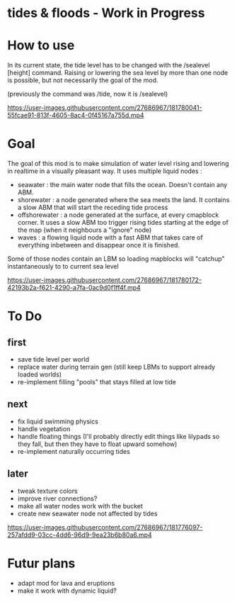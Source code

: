 # tides & floods - Work in Progress

# How to use

In its current state, the tide level has to be changed with the /sealevel [height] command.
Raising or lowering the sea level by more than one node is possible, but not necessarily the goal of the mod.


(previously the command was /tide, now it is /sealevel)


https://user-images.githubusercontent.com/27686967/181780041-55fcae91-813f-4605-8ac4-0f45167a755d.mp4


# Goal

The goal of this mod is to make simulation of water level rising and lowering in realtime in a visually pleasant way.
It uses multiple liquid nodes :
- seawater : the main water node that fills the ocean. Doesn't contain any ABM.
- shorewater : a node generated where the sea meets the land. It contains a slow ABM that will start the receding tide process
- offshorewater : a node generated at the surface, at every cmapblock corner. It uses a slow ABM too trigger rising tides starting at the edge of the map (when it neighbours a "ignore" node)
- waves : a flowing liquid node with a fast ABM that takes care of everything inbetween and disappear once it is finished.

Some of those nodes contain an LBM so loading mapblocks will "catchup" instantaneously to to current sea level



https://user-images.githubusercontent.com/27686967/181780172-42193b2a-f621-4290-a7fa-0ac9d0f1ff4f.mp4



# To Do

## first
- save tide level per world
- replace water during terrain gen (still keep LBMs to support already loaded worlds)
- re-implement filling "pools" that stays filled at low tide
## next
- fix liquid swimming physics
- handle vegetation
- handle floating things (I'll probably directly edit things like lilypads so they fall, but then they have to float upward somehow)
- re-implement naturally occurring tides
## later
- tweak texture colors
- improve river connections?
- make all water nodes work with the bucket
- create new seawater node not affected by tides



https://user-images.githubusercontent.com/27686967/181776097-257afdd9-03cc-4dd6-96d9-9ea23b6b80a6.mp4


# Futur plans

- adapt mod for lava and eruptions
- make it work with dynamic liquid?
